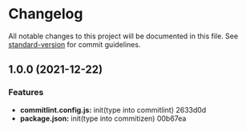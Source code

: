 # Changelog

All notable changes to this project will be documented in this file. See [standard-version](https://github.com/conventional-changelog/standard-version) for commit guidelines.

## 1.0.0 (2021-12-22)


### Features

* **commitlint.config.js:** init(type into commitlint) 2633d0d
* **package.json:** init(type into commitizen) 00b67ea
